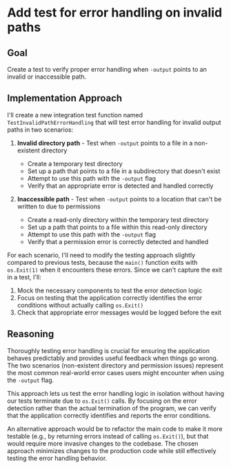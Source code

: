 # Add test for error handling on invalid paths

## Goal
Create a test to verify proper error handling when `-output` points to an invalid or inaccessible path.

## Implementation Approach
I'll create a new integration test function named `TestInvalidPathErrorHandling` that will test error handling for invalid output paths in two scenarios:

1. **Invalid directory path** - Test when `-output` points to a file in a non-existent directory
   - Create a temporary test directory
   - Set up a path that points to a file in a subdirectory that doesn't exist
   - Attempt to use this path with the `-output` flag
   - Verify that an appropriate error is detected and handled correctly

2. **Inaccessible path** - Test when `-output` points to a location that can't be written to due to permissions
   - Create a read-only directory within the temporary test directory
   - Set up a path that points to a file within this read-only directory
   - Attempt to use this path with the `-output` flag
   - Verify that a permission error is correctly detected and handled

For each scenario, I'll need to modify the testing approach slightly compared to previous tests, because the `main()` function exits with `os.Exit(1)` when it encounters these errors. Since we can't capture the exit in a test, I'll:

1. Mock the necessary components to test the error detection logic
2. Focus on testing that the application correctly identifies the error conditions without actually calling `os.Exit()`
3. Check that appropriate error messages would be logged before the exit

## Reasoning
Thoroughly testing error handling is crucial for ensuring the application behaves predictably and provides useful feedback when things go wrong. The two scenarios (non-existent directory and permission issues) represent the most common real-world error cases users might encounter when using the `-output` flag.

This approach lets us test the error handling logic in isolation without having our tests terminate due to `os.Exit()` calls. By focusing on the error detection rather than the actual termination of the program, we can verify that the application correctly identifies and reports the error conditions.

An alternative approach would be to refactor the main code to make it more testable (e.g., by returning errors instead of calling `os.Exit()`), but that would require more invasive changes to the codebase. The chosen approach minimizes changes to the production code while still effectively testing the error handling behavior.